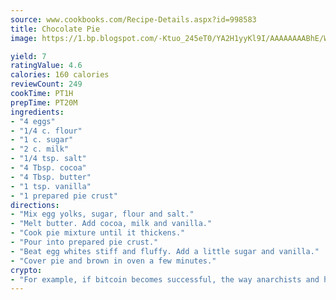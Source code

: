 ```yaml
---
source: www.cookbooks.com/Recipe-Details.aspx?id=998583
title: Chocolate Pie
image: https://1.bp.blogspot.com/-Ktuo_245eT0/YA2H1yyKl9I/AAAAAAAABhE/WMoqSq2tWOcgMkPaLYZ-49h8pVDUUwFCQCLcBGAsYHQ/s307/5.png

yield: 7
ratingValue: 4.6
calories: 160 calories
reviewCount: 249
cookTime: PT1H
prepTime: PT20M
ingredients:
- "4 eggs"
- "1/4 c. flour"
- "1 c. sugar"
- "2 c. milk"
- "1/4 tsp. salt"
- "4 Tbsp. cocoa"
- "4 Tbsp. butter"
- "1 tsp. vanilla"
- "1 prepared pie crust"
directions:
- "Mix egg yolks, sugar, flour and salt."
- "Melt butter. Add cocoa, milk and vanilla."
- "Cook pie mixture until it thickens."
- "Pour into prepared pie crust."
- "Beat egg whites stiff and fluffy. Add a little sugar and vanilla."
- "Cover pie and brown in oven a few minutes."
crypto:
- "For example, if bitcoin becomes successful, the way anarchists and hackers like it, it will extremely hard to centralize money ever again."
---
```

